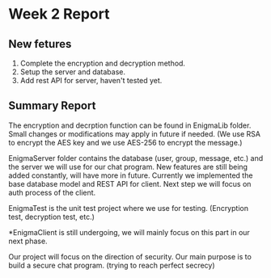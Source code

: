 # Week 2 Report

## New fetures

1. Complete the encryption and decryption method.
2. Setup the server and database.
3. Add rest API for server, haven't tested yet.

## Summary Report

The encryption and decrption function can be found in EnigmaLib folder. Small changes or modifications may apply in future if needed. (We use RSA to encrypt the AES key and we use AES-256 to encrypt the message.)

EnigmaServer folder contains the database (user, group, message, etc.) and the server we will use for our chat program. New features are still being added constantly, will have more in future. Currently we implemented the base database model and REST API for client. Next step we will focus on auth process of the client.

EnigmaTest is the unit test project where we use for testing. (Encryption test, decryption test, etc.)

*EnigmaClient is still undergoing, we will mainly focus on this part in our next phase.

Our project will focus on the direction of security. Our main purpose is to build a secure chat program. (trying to reach perfect secrecy)
